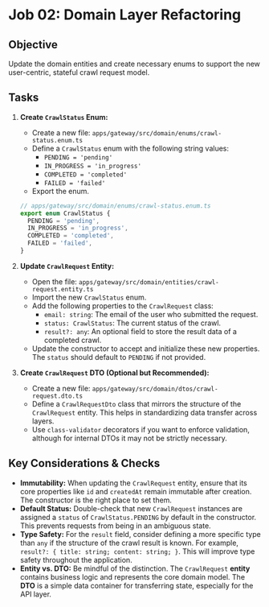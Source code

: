 # Job 02: Domain Layer Refactoring

## Objective

Update the domain entities and create necessary enums to support the new user-centric, stateful crawl request model.

## Tasks

1.  **Create `CrawlStatus` Enum:**

    - Create a new file: `apps/gateway/src/domain/enums/crawl-status.enum.ts`
    - Define a `CrawlStatus` enum with the following string values:
      - `PENDING = 'pending'`
      - `IN_PROGRESS = 'in_progress'`
      - `COMPLETED = 'completed'`
      - `FAILED = 'failed'`
    - Export the enum.

    ```typescript
    // apps/gateway/src/domain/enums/crawl-status.enum.ts
    export enum CrawlStatus {
      PENDING = 'pending',
      IN_PROGRESS = 'in_progress',
      COMPLETED = 'completed',
      FAILED = 'failed',
    }
    ```

2.  **Update `CrawlRequest` Entity:**

    - Open the file: `apps/gateway/src/domain/entities/crawl-request.entity.ts`
    - Import the new `CrawlStatus` enum.
    - Add the following properties to the `CrawlRequest` class:
      - `email: string`: The email of the user who submitted the request.
      - `status: CrawlStatus`: The current status of the crawl.
      - `result?: any`: An optional field to store the result data of a completed crawl.
    - Update the constructor to accept and initialize these new properties. The `status` should default to `PENDING` if not provided.

3.  **Create `CrawlRequest` DTO (Optional but Recommended):**
    - Create a new file: `apps/gateway/src/domain/dtos/crawl-request.dto.ts`
    - Define a `CrawlRequestDto` class that mirrors the structure of the `CrawlRequest` entity. This helps in standardizing data transfer across layers.
    - Use `class-validator` decorators if you want to enforce validation, although for internal DTOs it may not be strictly necessary.

## Key Considerations & Checks

- **Immutability:** When updating the `CrawlRequest` entity, ensure that its core properties like `id` and `createdAt` remain immutable after creation. The constructor is the right place to set them.
- **Default Status:** Double-check that new `CrawlRequest` instances are assigned a `status` of `CrawlStatus.PENDING` by default in the constructor. This prevents requests from being in an ambiguous state.
- **Type Safety:** For the `result` field, consider defining a more specific type than `any` if the structure of the crawl result is known. For example, `result?: { title: string; content: string; }`. This will improve type safety throughout the application.
- **Entity vs. DTO:** Be mindful of the distinction. The `CrawlRequest` **entity** contains business logic and represents the core domain model. The **DTO** is a simple data container for transferring state, especially for the API layer.
